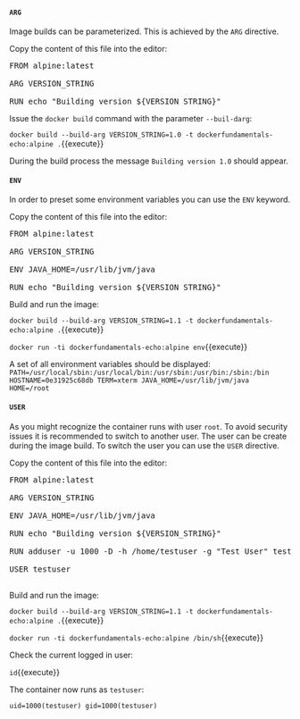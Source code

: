 #### `ARG`

Image builds can be parameterized. This is achieved by the `ARG` directive.

Copy the content of this file into the editor:

<pre class="file" data-filename="Dockerfile" data-target="replace">FROM alpine:latest

ARG VERSION_STRING
                                                                 
RUN echo "Building version ${VERSION_STRING}"
</pre>

Issue the `docker build` command with the parameter `--buil-darg`:

`docker build --build-arg VERSION_STRING=1.0 -t dockerfundamentals-echo:alpine .`{{execute}}

During the build process the message `Building version 1.0` should appear.

#### `ENV`

In order to preset some environment variables you can use the `ENV` keyword.

Copy the content of this file into the editor:

<pre class="file" data-filename="Dockerfile" data-target="replace">FROM alpine:latest

ARG VERSION_STRING

ENV JAVA_HOME=/usr/lib/jvm/java
                                                                 
RUN echo "Building version ${VERSION_STRING}"
</pre>

Build and run the image:

`docker build --build-arg VERSION_STRING=1.1 -t dockerfundamentals-echo:alpine .`{{execute}}

`docker run -ti dockerfundamentals-echo:alpine env`{{execute}}

A set of all environment variables should be displayed:
`
PATH=/usr/local/sbin:/usr/local/bin:/usr/sbin:/usr/bin:/sbin:/bin
HOSTNAME=0e31925c68db
TERM=xterm
JAVA_HOME=/usr/lib/jvm/java
HOME=/root
`

#### `USER`

As you might recognize the container runs with user `root`. To avoid security issues it is recommended to switch to another user. The user can be create during the image build. To switch the user you can use the `USER` directive.

Copy the content of this file into the editor:

<pre class="file" data-filename="Dockerfile" data-target="replace">FROM alpine:latest

ARG VERSION_STRING

ENV JAVA_HOME=/usr/lib/jvm/java
                                                                 
RUN echo "Building version ${VERSION_STRING}"

RUN adduser -u 1000 -D -h /home/testuser -g "Test User" testuser

USER testuser

</pre>

Build and run the image:

`docker build --build-arg VERSION_STRING=1.1 -t dockerfundamentals-echo:alpine .`{{execute}}

`docker run -ti dockerfundamentals-echo:alpine /bin/sh`{{execute}}

Check the current logged in user:

`id`{{execute}}

The container now runs as `testuser`:

`uid=1000(testuser) gid=1000(testuser)`